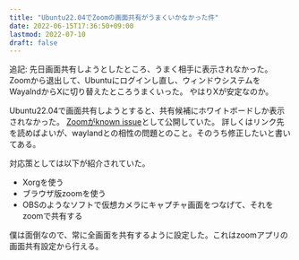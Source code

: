 ```yaml
---
title: "Ubuntu22.04でZoomの画面共有がうまくいかなかった件"
date: 2022-06-15T17:36:50+09:00
lastmod: 2022-07-10
draft: false
---
```


追記: 先日画面共有しようとしたところ、うまく相手に表示されなかった。
Zoomから退出して、Ubuntuにログインし直し、ウィンドウシステムをWayalndからXに切り替えたところうまくいった。
やはりXが安定なのか。

Ubuntu22.04で画面共有しようとすると、共有候補にホワイトボードしか表示されなかった。
[Zoomがknown issue](https://support.zoom.us/hc/en-us/articles/6634039380877)として公開していた。
詳しくはリンク先を読めばよいが、waylandとの相性の問題とのこと。そのうち修正したいと書いてある。

対応策としては以下が紹介されていた。

- Xorgを使う
- ブラウザ版zoomを使う
- OBSのようなソフトで仮想カメラにキャプチャ画面をつなげて、それをzoomで共有する

僕は面倒なので、常に全画面を共有するように設定した。これはzoomアプリの画面共有設定から行える。

